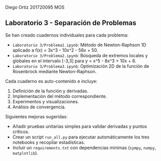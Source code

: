 Diego Ortiz
201720095
MOS

## Laboratorio 3 - Separación de Problemas
Se han creado cuadernos individuales para cada problema:

- `Laboratorio 3/Problema1.ipynb`: Método de Newton-Raphson 1D aplicado a f(x) = 3x^3 - 10x^2 - 56x + 50.
- `Laboratorio 3/Problema2.ipynb`: Búsqueda de extremos locales y globales en el intervalo [-3,3] para y = x^5 - 8x^3 + 10x + 6.
- `Laboratorio 3/Problema3.ipynb`: Optimización 2D de la función de Rosenbrock mediante Newton-Raphson.

Cada cuaderno es auto-contenido e incluye:
1. Definición de la función y derivadas.
2. Implementación del método correspondiente.
3. Experimentos y visualizaciones.
4. Análisis de convergencia.

Siguientes mejoras sugeridas:
- Añadir pruebas unitarias simples para validar derivadas y puntos críticos.
- Crear un script `run_all.py` para ejecutar automáticamente los tres notebooks y recopilar estadísticas.
- Incluir un `requirements.txt` con dependencias mínimas (`sympy`, `numpy`, `matplotlib`).

